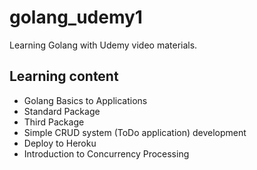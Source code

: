 # golang_udemy1
Learning Golang with Udemy video materials.

## Learning content
- Golang Basics to Applications
- Standard Package
- Third Package
- Simple CRUD system (ToDo application) development
- Deploy to Heroku
- Introduction to Concurrency Processing
